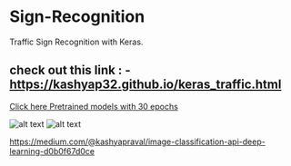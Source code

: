# Sign-Recognition
Traffic Sign Recognition with Keras.

## check out this link : - https://kashyap32.github.io/keras_traffic.html
[Click here Pretrained models with 30 epochs](https://github.com/kashyap32/Sign-Recognition/tree/master/Models)


![alt text](https://github.com/kashyap32/Sign-Recognition/blob/master/img/1.png)
![alt text](https://github.com/kashyap32/Sign-Recognition/blob/master/img/2.png)

https://medium.com/@kashyapraval/image-classification-api-deep-learning-d0b0f67d0ce
